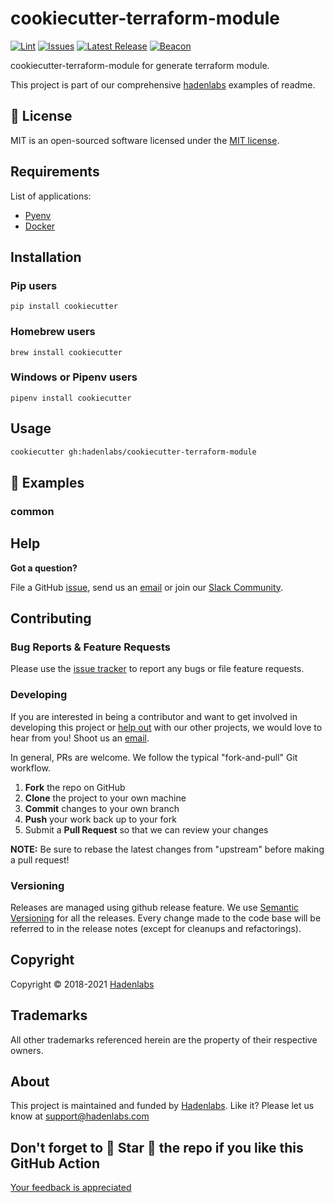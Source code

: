 <!--


  ** DO NOT EDIT THIS FILE
  **
  ** 1) Make all changes to `README.yaml`
  ** 2) Run`make readme` to rebuild this file.
  **
  ** (We maintain HUNDREDS of open source projects. This is how we maintain our sanity.)
  **


  -->

# cookiecutter-terraform-module

[![Lint](https://github.com/hadenlabs/cookiecutter-terraform-module/actions/workflows/lint.yml/badge.svg?branch=develop)](https://github.com/hadenlabs/cookiecutter-terraform-module/actions) [![Issues](https://img.shields.io/github/issues/hadenlabs/cookiecutter-terraform-module.svg)](https://github.com/hadenlabs/cookiecutter-terraform-module/issues) [![Latest Release](https://img.shields.io/github/release/hadenlabs/cookiecutter-terraform-module.svg)](https://travis-ci.org/hadenlabs/cookiecutter-terraform-module/releases) [![Beacon](https://ga-beacon.appspot.com/UA-65019326-1/github.com/hadenlabs/cookiecutter-terraform-module/readme)](https://github.com/hadenlabs/cookiecutter-terraform-module)

cookiecutter-terraform-module for generate terraform module.

This project is part of our comprehensive [hadenlabs](https://hadenlabs.com) examples of readme.

## :page_facing_up: License

MIT is an open-sourced software licensed under the [MIT license](LICENSE.md).

## Requirements

List of applications:

- [Pyenv](https://github.com/pyenv/pyenv)
- [Docker](https://www.docker.com/)

## Installation

### Pip users

```{.bash}
pip install cookiecutter
```

### Homebrew users

```{.bash}
brew install cookiecutter
```

### Windows or Pipenv users

```{.bash}
pipenv install cookiecutter
```

## Usage

```bash
cookiecutter gh:hadenlabs/cookiecutter-terraform-module
```

## :page_facing_up: Examples

### common

## Help

**Got a question?**

File a GitHub [issue](https://github.com/hadenlabs/cookiecutter-terraform-module/issues), send us an [email](email) or join our [Slack Community](slack).

## Contributing

### Bug Reports & Feature Requests

Please use the [issue tracker](https://github.com/hadenlabs/cookiecutter-terraform-module/issues) to report any bugs or file feature requests.

### Developing

If you are interested in being a contributor and want to get involved in developing this project or [help out](https://hadenlabs.com) with our other projects, we would love to hear from you! Shoot us an [email](mailto:support@hadenlabs.com).

In general, PRs are welcome. We follow the typical "fork-and-pull" Git workflow.

1.  **Fork** the repo on GitHub
2.  **Clone** the project to your own machine
3.  **Commit** changes to your own branch
4.  **Push** your work back up to your fork
5.  Submit a **Pull Request** so that we can review your changes

**NOTE:** Be sure to rebase the latest changes from "upstream" before making a pull request!

### Versioning

Releases are managed using github release feature. We use [Semantic Versioning](http://semver.org) for all the releases. Every change made to the code base will be referred to in the release notes (except for cleanups and refactorings).

## Copyright

Copyright © 2018-2021 [Hadenlabs](https://hadenlabs.com)

## Trademarks

All other trademarks referenced herein are the property of their respective owners.

## About

This project is maintained and funded by [Hadenlabs](https://hadenlabs.com). Like it? Please let us know at <support@hadenlabs.com>

## Don't forget to 🌟 Star 🌟 the repo if you like this GitHub Action

[Your feedback is appreciated](https://github.com/hadenlabs/cookiecutter-terraform-module/issues)
